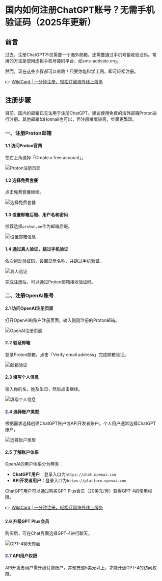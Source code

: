 # 国内如何注册ChatGPT账号？无需手机验证码（2025年更新）

## 前言

过去，注册ChatGPT不仅需要一个海外邮箱，还需要通过手机号接收验证码。常用的方法是使用虚拟手机号接码平台，如sms-activate.org。  

然而，现在这些步骤都可以省略！只要你能科学上网，即可轻松注册。  

👉 [WildCard | 一分钟注册，轻松订阅海外线上服务](https://bbtdd.com/WildCard)  

## 注册步骤

目前，国内的邮箱已无法用于注册ChatGPT。建议使用免费的海外邮箱Proton进行注册。其他邮箱如Hotmail也可以，但注册难度较高，步骤更繁琐。  

### 一、注册Proton邮箱

#### 1.1 访问Proton官网
在右上角选择「Create a free account」。  

![Proton注册页面](https://bbtdd.com/img/118076705.webp)  

#### 1.2 选择免费套餐
点击免费套餐继续。  

![选择免费套餐](https://bbtdd.com/img/025557568503.webp)  

#### 1.3 设置邮箱后缀、用户名和密码
推荐选择`proton.me`作为邮箱后缀。  

![设置邮箱信息](https://bbtdd.com/img/3636496202207.webp)  

#### 1.4 通过真人验证，跳过手机验证
依次拖动验证码，设置显示名称，并跳过手机验证。  

![真人验证](https://bbtdd.com/img/407430328552.webp)  

完成注册后，可以通过Proton邮箱接收验证码。  

### 二、注册OpenAI账号

#### 2.1 访问OpenAI注册页面
打开OpenAI的账户注册页面，输入刚刚注册的Proton邮箱。  

![OpenAI注册页面](https://bbtdd.com/img/68692930089.webp)  

#### 2.2 验证邮箱
登录Proton邮箱，点击「Verify email address」完成邮箱验证。  

![邮箱验证](https://bbtdd.com/img/9755905225572.webp)  

#### 2.3 填写个人信息
输入你的名、姓及生日，然后点击继续。  

![填写个人信息](https://bbtdd.com/img/89124872055.webp)  

#### 2.4 选择账户类型
根据需求选择创建ChatGPT账户或API开发者账户。个人用户通常选择ChatGPT账户。  

![选择账户类型](https://bbtdd.com/img/29180055847.webp)  

#### 2.5 了解账户体系
OpenAI的用户体系分为两类：  
- **ChatGPT用户**：登录入口为`https://chat.openai.com`  
- **API开发者用户**：登录入口为`https://platform.openai.com`  

ChatGPT用户可以通过购买GPT Plus会员（20美元/月）获得GPT-4的使用权限。  

👉 [WildCard | 一分钟注册，轻松订阅海外线上服务](https://bbtdd.com/WildCard)  

#### 2.6 升级GPT Plus会员
购买后，可在Chat界面选择GPT-4进行聊天。  

![GPT-4聊天界面](https://bbtdd.com/img/1579503219.webp)  

#### 2.7 API用户权限
API开发者用户需升级付费账户，并预充值5美元以上，才能开通GPT-4的访问权限。